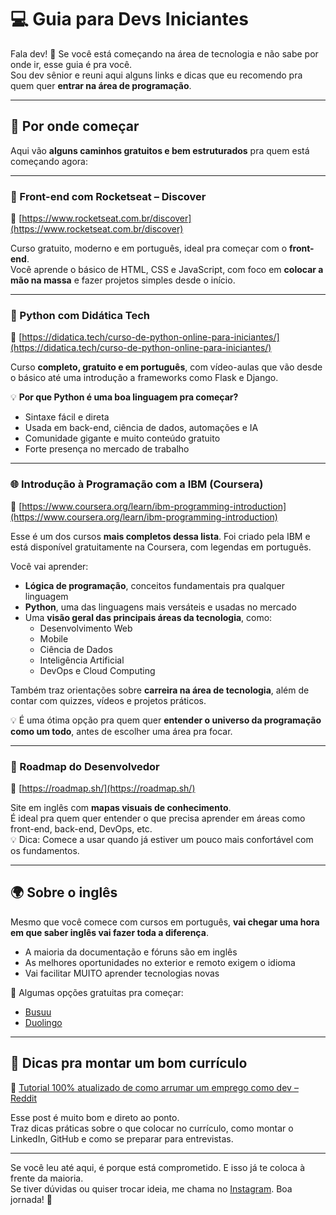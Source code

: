 # 💻 Guia para Devs Iniciantes

Fala dev! 👋 
Se você está começando na área de tecnologia e não sabe por onde ir, esse guia é pra você.  
Sou dev sênior e reuni aqui alguns links e dicas que eu recomendo pra quem quer **entrar na área de programação**.

---

## 🚀 Por onde começar

Aqui vão **alguns caminhos gratuitos e bem estruturados** pra quem está começando agora:

---

### 🎨 Front-end com Rocketseat – Discover  
🔗 [https://www.rocketseat.com.br/discover](https://www.rocketseat.com.br/discover)

Curso gratuito, moderno e em português, ideal pra começar com o **front-end**.  
Você aprende o básico de HTML, CSS e JavaScript, com foco em **colocar a mão na massa** e fazer projetos simples desde o início.

---

### 🐍 Python com Didática Tech
🔗 [https://didatica.tech/curso-de-python-online-para-iniciantes/](https://didatica.tech/curso-de-python-online-para-iniciantes/)

Curso **completo, gratuito e em português**, com vídeo-aulas que vão desde o básico até uma introdução a frameworks como Flask e Django.

💡 **Por que Python é uma boa linguagem pra começar?**  
- Sintaxe fácil e direta  
- Usada em back-end, ciência de dados, automações e IA  
- Comunidade gigante e muito conteúdo gratuito  
- Forte presença no mercado de trabalho

---

### 🌐 Introdução à Programação com a IBM (Coursera)  
🔗 [https://www.coursera.org/learn/ibm-programming-introduction](https://www.coursera.org/learn/ibm-programming-introduction)

Esse é um dos cursos **mais completos dessa lista**. Foi criado pela IBM e está disponível gratuitamente na Coursera, com legendas em português.

Você vai aprender:
- **Lógica de programação**, conceitos fundamentais pra qualquer linguagem  
- **Python**, uma das linguagens mais versáteis e usadas no mercado  
- Uma **visão geral das principais áreas da tecnologia**, como:
  - Desenvolvimento Web  
  - Mobile  
  - Ciência de Dados  
  - Inteligência Artificial  
  - DevOps e Cloud Computing  

Também traz orientações sobre **carreira na área de tecnologia**, além de contar com quizzes, vídeos e projetos práticos.

💡 É uma ótima opção pra quem quer **entender o universo da programação como um todo**, antes de escolher uma área pra focar.

---

### 🧭 Roadmap do Desenvolvedor  
🔗 [https://roadmap.sh/](https://roadmap.sh/)

Site em inglês com **mapas visuais de conhecimento**.  
É ideal pra quem quer entender o que precisa aprender em áreas como front-end, back-end, DevOps, etc.  
💡 Dica: Comece a usar quando já estiver um pouco mais confortável com os fundamentos.

---

## 🌍 Sobre o inglês

Mesmo que você comece com cursos em português, **vai chegar uma hora em que saber inglês vai fazer toda a diferença**.

- A maioria da documentação e fóruns são em inglês  
- As melhores oportunidades no exterior e remoto exigem o idioma  
- Vai facilitar MUITO aprender tecnologias novas

💬 Algumas opções gratuitas pra começar:
- [Busuu](https://www.busuu.com/)
- [Duolingo](https://www.duolingo.com/)

---

## 📄 Dicas pra montar um bom currículo

🔗 [Tutorial 100% atualizado de como arrumar um emprego como dev – Reddit](https://www.reddit.com/r/brdev/comments/1jiti78/tutorial_100_atualizado_de_como_arrumar_um_emprego/)

Esse post é muito bom e direto ao ponto.  
Traz dicas práticas sobre o que colocar no currículo, como montar o LinkedIn, GitHub e como se preparar para entrevistas.

---

Se você leu até aqui, é porque está comprometido. E isso já te coloca à frente da maioria.  
Se tiver dúvidas ou quiser trocar ideia, me chama no [Instagram](https://www.instagram.com/lucianosantosp/). Boa jornada! 🚀

